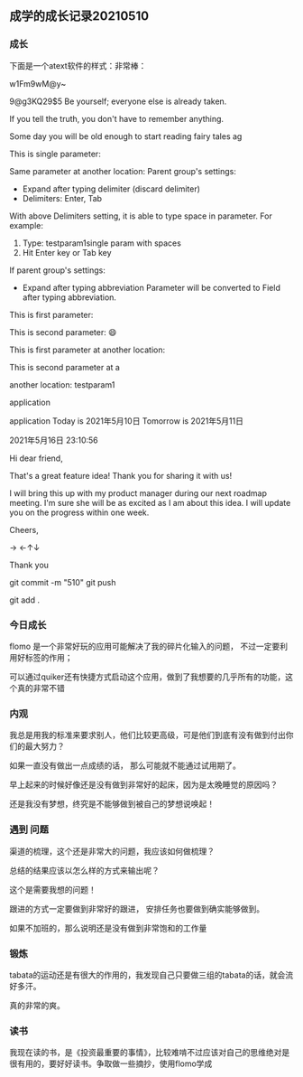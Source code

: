## 成学的成长记录20210510

### 成长 

下面是一个atext软件的样式：非常棒：

w1Fm9wM@y~

9@g3KQ29$5 Be yourself; everyone else is already taken.

If you tell the truth, you don't have to remember anything.

Some day you will be old enough to start reading fairy tales ag

This is single parameter: 

Same parameter at another location: Parent group's settings:
- Expand after typing delimiter (discard delimiter)
- Delimiters: Enter, Tab

With above Delimiters setting, it is able to type space in parameter.
For example:
1. Type: testparam1single param with spaces
2. Hit Enter key or Tab key

If parent group's settings:
- Expand after typing abbreviation
Parameter will be converted to Field after typing abbreviation.

This is first parameter: 

This is second parameter:  😄

This is first parameter at another location: 

This is second parameter at a

another location: testparam1

 application

application Today is 2021年5月10日 Tomorrow is 2021年5月11日

2021年5月16日 23:10:56

Hi dear friend,

That's a great feature idea! Thank you for sharing it with us!

I will bring this up with my product manager during our next roadmap meeting.
I'm sure she will be as excited as I am about this idea.
I will update you on the progress within one week.

Cheers,

→ ←↑↓

Thank you

git commit -m "510" git push

git add .

### 今日成长

flomo 是一个非常好玩的应用可能解决了我的碎片化输入的问题， 不过一定要利用好标签的作用；

可以通过quiker还有快捷方式启动这个应用，做到了我想要的几乎所有的功能，这个真的非常不错

### 内观

我总是用我的标准来要求别人，他们比较更高级，可是他们到底有没有做到付出你们的最大努力？

如果一直没有做出一点成绩的话， 那么可能就不能通过试用期了。

早上起来的时候好像还是没有做到非常好的起床，因为是太晚睡觉的原因吗？

还是我没有梦想，终究是不能够做到被自己的梦想说唤起！

### 遇到 问题

渠道的梳理，这个还是非常大的问题，我应该如何做梳理？

总结的结果应该以怎么样的方式来输出呢？

这个是需要我想的问题！

跟进的方式一定要做到非常好的跟进， 安排任务也要做到确实能够做到。

如果不加班的，那么说明还是没有做到非常饱和的工作量

### 锻炼

tabata的运动还是有很大的作用的，我发现自己只要做三组的tabata的话，就会流好多汗。

真的非常的爽。

### 读书

我现在读的书，是《投资最重要的事情》，比较难啃不过应该对自己的思维绝对是很有用的，要好好读书。争取做一些摘抄，使用flomo学成

